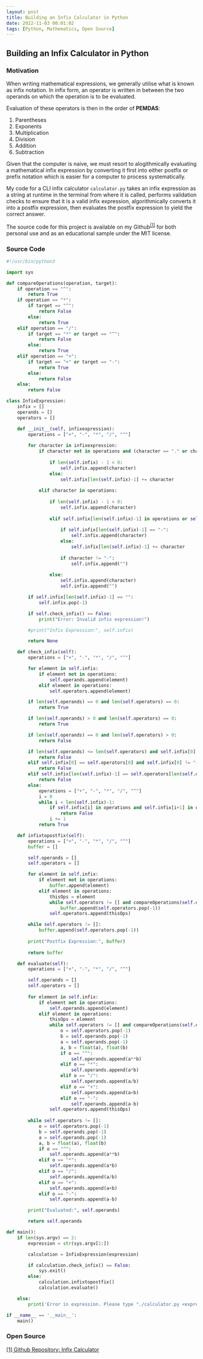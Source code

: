 ```yaml
---
layout: post
title: Building an Infix Calculator in Python
date: 2022-11-03 00:01:02
tags: [Python, Mathematics, Open Source]
---
```

## Building an Infix Calculator in Python

### Motivation

When writing mathematical expressions, we generally utilise what is known as infix notation. In infix form, an operator is written in between the two operands on which the operation is to be evaluated.

Evaluation of these operators is then in the order of **PEMDAS**:
1. Parentheses
2. Exponents
3. Multiplication
4. Division
5. Addition
6. Subtraction

Given that the computer is naive, we must resort to alogithmically evaluating a mathematical infix expression by converting it first into either postfix or prefix notation which is easier for a computer to process systematically.

My code for a CLI infix calculator `calculator.py` takes an infix expression as a string at runtime in the terminal from where it is called, performs validation checks to ensure that it is a valid infix expression, algorithmically converts it into a postfix expression, then evaluates the postfix expression to yield the correct answer.

The source code for this project is available on my Github<sup>[[1]](https://github.com/sajidsarker/infix-calculator)</sup> for both personal use and as an educational sample under the MIT license.

### Source Code

```python
#!/usr/bin/python3

import sys

def compareOperations(operation, target):
    if operation == "^":
        return True
    if operation == "*":
        if target == "^":
            return False
        else:
            return True
    elif operation == "/":
        if target == "*" or target == "^":
            return False
        else:
            return True
    elif operation == "+":
        if target == "+" or target == "-":
            return True
        else:
            return False
    else:
        return False

class InfixExpression:
    infix = []
    operands = []
    operators = []

    def __init__(self, infixexpression):
        operations = ["+", "-", "*", "/", "^"]
        
        for character in infixexpression:
            if character not in operations and (character == "." or character.isnumeric()):
                
                if len(self.infix) - 1 < 0:
                    self.infix.append(character)
                else:
                    self.infix[len(self.infix)-1] += character
                    
            elif character in operations:
                
                if len(self.infix) - 1 < 0:
                    self.infix.append(character)
                    
                elif self.infix[len(self.infix)-1] in operations or self.infix[len(self.infix)-1] == "":
                    
                    if self.infix[len(self.infix)-1] == "-":
                        self.infix.append(character)
                    else:
                        self.infix[len(self.infix)-1] += character
                        
                    if character != "-":
                        self.infix.append("")
                        
                else:
                    self.infix.append(character)
                    self.infix.append("")

        if self.infix[len(self.infix)-1] == "":
            self.infix.pop(-1)

        if self.check_infix() == False:
            print("Error: Invalid infix expression!")

        #print("Infix Expression:", self.infix)

        return None

    def check_infix(self):
        operations = ["+", "-", "*", "/", "^"]

        for element in self.infix:
            if element not in operations:
                self.operands.append(element)
            elif element in operations:
                self.operators.append(element)

        if len(self.operands) == 0 and len(self.operators) == 0:
            return True

        if len(self.operands) > 0 and len(self.operators) == 0:
            return True

        if len(self.operands) == 0 and len(self.operators) > 0:
            return False

        if len(self.operands) <= len(self.operators) and self.infix[0] != "-":
            return False
        elif self.infix[0] == self.operators[0] and self.infix[0] != "-":
            return False
        elif self.infix[len(self.infix)-1] == self.operators[len(self.operators)-1]:
            return False
        else:
            operations = ["+", "-", "*", "/", "^"]
            i = 0
            while i < len(self.infix)-1:
                if self.infix[i] in operations and self.infix[i+1] in operations:
                    return False
                i += 1
            return True

    def infixtopostfix(self):
        operations = ["+", "-", "*", "/", "^"]
        buffer = []

        self.operands = []
        self.operators = []

        for element in self.infix:
            if element not in operations:
                buffer.append(element)
            elif element in operations:
                thisOps = element
                while self.operators != [] and compareOperations(self.operators[-1], thisOps) == True:
                    buffer.append(self.operators.pop(-1))
                self.operators.append(thisOps)

        while self.operators != []:
            buffer.append(self.operators.pop(-1))
        
        print("Postfix Expression:", buffer)
        
        return buffer

    def evaluate(self):
        operations = ["+", "-", "*", "/", "^"]

        self.operands = []
        self.operators = []
        
        for element in self.infix:
            if element not in operations:
                self.operands.append(element)
            elif element in operations:
                thisOps = element
                while self.operators != [] and compareOperations(self.operators[-1], thisOps) == True:
                    o = self.operators.pop(-1)
                    b = self.operands.pop(-1)
                    a = self.operands.pop(-1)
                    a, b = float(a), float(b)
                    if o == "^":
                        self.operands.append(a**b)
                    elif o == "*":
                        self.operands.append(a*b)
                    elif o == "/":
                        self.operands.append(a/b)
                    elif o == "+":
                        self.operands.append(a+b)
                    elif o == "-":
                        self.operands.append(a-b)
                self.operators.append(thisOps)
            
        while self.operators != []:
            o = self.operators.pop(-1)
            b = self.operands.pop(-1)
            a = self.operands.pop(-1)
            a, b = float(a), float(b)
            if o == "^":
                self.operands.append(a**b)
            elif o == "*":
                self.operands.append(a*b)
            elif o == "/":
                self.operands.append(a/b)
            elif o == "+":
                self.operands.append(a+b)
            elif o == "-":
                self.operands.append(a-b)

        print("Evaluated:", self.operands)

        return self.operands

def main():
    if len(sys.argv) == 2:
        expression = str(sys.argv[1:])

        calculation = InfixExpression(expression)

        if calculation.check_infix() == False:
            sys.exit()
        else:
            calculation.infixtopostfix()
            calculation.evaluate()

    else:
        print('Error in expression. Please type "./calculator.py <expression>" or "python calculator.py <expression>" with the expression surrounded by quotation marks.')

if __name__ == '__main__':
    main()
```

### Open Source

[[1] Github Repository: Infix Calculator](https://github.com/sajidsarker/infix-calculator)
